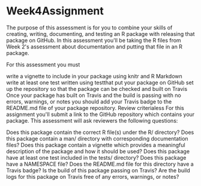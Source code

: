 # Week4Assignment

The purpose of this assessment is for you to combine your skills of creating, writing, documenting, and testing an R package with releasing that package on GitHub. In this assessment you'll be taking the R files from Week 2's assessment about documentation and putting that file in an R package.

For this assessment you must

write a vignette to include in your package using knitr and R Markdown
write at least one test written using testthat
put your package on GitHub
set up the repository so that the package can be checked and built on Travis
Once your package has built on Travis and the build is passing with no errors, warnings, or notes you should add your Travis badge to the README.md file of your package repository.
Review criterialess 
For this assignment you'll submit a link to the GitHub repository which contains your package. This assessment will ask reviewers the following questions:

Does this package contain the correct R file(s) under the R/ directory?
Does this package contain a man/ directory with corresponding documentation files?
Does this package contain a vignette which provides a meaningful description of the package and how it should be used?
Does this package have at least one test included in the tests/ directory?
Does this package have a NAMESPACE file?
Does the README.md file for this directory have a Travis badge?
Is the build of this package passing on Travis?
Are the build logs for this package on Travis free of any errors, warnings, or notes?
